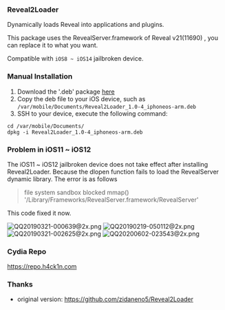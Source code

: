 ### Reveal2Loader

Dynamically loads Reveal into applications and plugins.

This package uses the RevealServer.framework of Reveal v21(11690) , you can replace it to what you want.

Compatible with `iOS8 ~ iOS14` jailbroken device.

### Manual Installation

1. Download the '.deb' package [here](https://github.com/lemon4ex/Reveal2Loader/releases)
2. Copy the deb file to your iOS device, such as `/var/mobile/Documents/Reveal2Loader_1.0-4_iphoneos-arm.deb`
3. SSH to your device, execute the following command:
  ```shell
  cd /var/mobile/Documents/
  dpkg -i Reveal2Loader_1.0-4_iphoneos-arm.deb
  ```

### Problem in iOS11 ~ iOS12

The iOS11 ~ iOS12 jailbroken device does not take effect after installing Reveal2Loader. Because the dlopen function fails to load the RevealServer dynamic library. The error is as follows

> file system sandbox blocked mmap() '/Library/Frameworks/RevealServer.framework/RevealServer'

This code fixed it now.

![QQ20190321-000639@2x.png](https://github.com/lemon4ex/Reveal2Loader/blob/master/QQ20190321-000639@2x.png)
![QQ20190219-050112@2x.png](https://github.com/lemon4ex/Reveal2Loader/blob/master/QQ20190219-050112@2x.png)
![QQ20190321-002625@2x.png](https://github.com/lemon4ex/Reveal2Loader/blob/master/QQ20190321-002625@2x.png)
![QQ20200602-023543@2x.png](https://github.com/lemon4ex/Reveal2Loader/blob/master/QQ20200602-023543@2x.png)

### Cydia Repo

https://repo.h4ck1n.com

### Thanks

- original version: https://github.com/zidaneno5/Reveal2Loader
